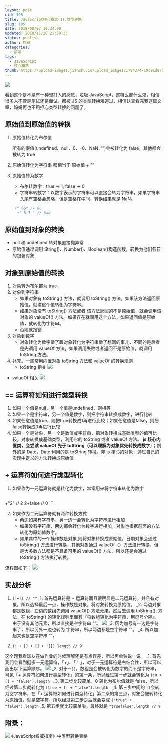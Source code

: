 ```yaml
---
layout: post
cid: 105
title: JavaScript核心概念(1):类型转换
slug: 105
date: 2018/08/07 10:34:00
updated: 2018/11/20 21:58:33
status: publish
author: 桃翁
categories: 
  - 前端
tags: 
  - JavaScript
  - 核心概念
thumb: https://upload-images.jianshu.io/upload_images/1784374-19c91d87d8923fa2.jpg?imageMogr2/auto-orient/strip%7CimageView2/2/w/630/format/webp
---
```



![](https://diycode.b0.upaiyun.com/photo/2018/75860bac6249dc70ac61906ae3f58049.png)


看到这个是不是有一种想打人的感觉，垃圾 JavaScript，这特么都什么鬼，相信很多人不管是笔试还是面试，都被 JS 的类型转换难道过，相信认真看完我这篇文章，妈妈再也不用担心类型转换的问题了。

## 原始值到原始值的转换

1. 原始值转化为布尔值

	 所有的假值(undefined、null、0、-0、NaN、””)会被转化为 false，其他都会被转为 true

2. 原始值转化为字符串
 都相当于 原始值 + ""

3. 原始值转为数字
	- 布尔转数字：true -> 1, false -> 0
	- 字符串转数字：以数字表示的字符串可以直接会转为字符串，如果字符串头尾有空格会忽略，但是空格在中间，转换结果就是 NaN。
	
	```javascript
	 +" 66" // 66
	  +" 6 7 " // NaN
	```

##  原始值到对象的转换

- null 和 undefined 转对象直接抛异常
- 原始值通过调用 String()、Number()、Boolean()构造函数，转换为他们各自的包装对象
	
## 对象到原始值的转换
1. 对象转为布尔都为 true
2. 对象到字符串
	- 如果对象有 toString() 方法，就调用 toString() 方法。如果该方法返回原始值，就讲这个值转化为字符串。
	- 如果对象没有 toString() 方法或者 该方法返回的不是原始值，就会调用该对象的 valueOf() 方法。如果存在就调用这个方法，如果返回值是原始值，就转化为字符串。
	- 否则就报错
3. 对象到数字
	- 对象转化为数字做了跟对象转化为字符串做了想同的事儿，不同的是后者是先调用 valueOf 方法，如果调用失败或者返回不是原始值，就调用 toString 方法。
4. 补充。一些常用内置对象 toString 方法和 valueOf 的转换规则
	- toString 相关
	![](https://diycode.b0.upaiyun.com/photo/2018/9fe8d2d761eff48c5145e6c7e035a7dc.png)
	
 - valueOf 相关
	![](https://diycode.b0.upaiyun.com/photo/2018/656a5a293809ad2628a2afc40fe12bb9.png)

## == 运算符如何进行类型转换
1. 如果一个值是null，另一个值是undefined，则相等
2. 如果一个是字符串，另一个值是数字，则把字符串转换成数字，进行比较
3. 如果任意值是true，则把true转换成1再进行比较；如果任意值是false，则把false转换成0再进行比较
4. 如果一个是对象，另一个是数值或字符串，把对象转换成基础类型的值再比较。对象转换成基础类型，利用它的 toString 或者 valueOf 方法。 **js 核心内置类，会尝试 valueOf 先于 toString（可以理解为对象优先转换成数字**）；例外的是 Date，Date 利用的是 toString 转换。非 js 核心的对象，通过自己的实现中定义的方法转换成原始值。

## + 运算符如何进行类型转化
1. 如果作为一元运算符就是转化为数字，常常用来将字符串转化为数字
    ```
+"2" //  2
2+false // 0
    ```
   
2. 如果作为二元运算符就有两种转换方式
	- 两边如果有字符串，另一边一会转化为字符串进行相加
	- 如果没有字符串，两边都会转化为数字进行相加，对象也根据前面的方法转化为原始值数字。
	- 如果其中的一个操作数是对象,则将对象转换成原始值，日期对象会通过 toString() 方法进行转换，其他对象通过 valueOf（）方法进行转换，但是大多数方法都是不具备可用的 valueOf() 方法，所以还是会通过 toString() 方法执行转换。
	
流程图如下：
![](https://diycode.b0.upaiyun.com/photo/2018/75a38c55807695e9283e1a76d5cdf0ca.png)
## 实战分析
1.  `[]+[] // ""`
_1. 首先运算符是 + 运算符而且很明显是二元运算符，并且有对象，所以选择最后一点，操作数是对象，将对象转换为原始值。
_2. 两边对象都是数组，左边的数组先调用 valueOf() 方法无果，然后去调用 toString(), 方法，在 toString() 的转化规则里面有『将数组转化为字符串，用逗号分隔』，由于没有其他元素，所以直接是空字符串 “”。
	![](https://diycode.b0.upaiyun.com/photo/2018/30b2c9a257c7b7a780b6a7b125d65efd.png)
_3. 因为加号有一边是字符串了，所以另外一边也转为 字符串，所以两边都是空字符串 “”。
_4. 所以加起来也是空字符串 “”。

2. `(! + [] + [] + ![]).length // 9`

这个题我看球友在做作业的时候理解还是有点误差，所以再单独说一说。
_1. 首先我们会看到挺多一元运算符，「+」、「！」，对于一元运算符是右结合性，所以可以画出以下运算顺序。
![](https://diycode.b0.upaiyun.com/photo/2018/75f496bcf7d859f84298761c90f5bdab.png)
_2. 对于·`+[]`，数组是会被转化为数字的而不是字符串，可见「+ 运算符如何进行类型转化」的第一条，所以经过第一步就会转化为
`(!0 + [] + "false").length `
_3. 第二步比较简单，0 转化为布尔值就是 false，所以经过第二步就转化为
`(true + [] + "false").length `
_4. 第三步中间的 `[]`会转为空字符串，在「+ 运算符如何进行类型转化」第二条的第三点，对象会被转转化为原始值，就是空字符，所以经过第三步之后就会变成
`("true" + "false").length`
_5. 第五步就比较简单啦，最终就是 `"truefalse".length // 9`
## 附录：
![](https://diycode.b0.upaiyun.com/photo/2018/f8e1e7a0291d6ad042c672cbaff063aa.png)
《JavaScript权威指南》中类型转换表格

